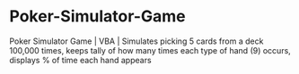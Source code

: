 # Poker-Simulator-Game

Poker Simulator Game | VBA | Simulates picking 5 cards from a deck 100,000
times, keeps tally of how many times each type of hand (9) occurs, displays % of time each hand appears
